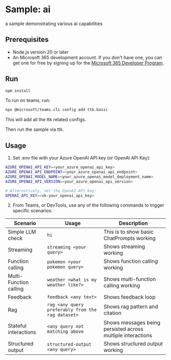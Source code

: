 # Sample: ai

a sample demonstrating various ai capabilities

## Prerequisites

-   Node.js version 20 or later
-   An Microsoft 365 development account. If you don't have one, you can get one for free by signing up for the [Microsoft 365 Developer Program](https://developer.microsoft.com/microsoft-365/dev-program).

## Run

```bash
npm install
```

To run on teams, run:

```bash
npx @microsoft/teams.cli config add ttk.basic
```

This will add all the ttk related configs.

Then run the sample via ttk.

## Usage

1. Set .env file with your Azure OpenAI API key (or OpenAI API Key):

```bash
AZURE_OPENAI_API_KEY=<your_azure_openai_api_key>
AZURE_OPENAI_API_ENDPOINT=<your_azure_openai_api_endpoint>
AZURE_OPENAI_MODEL_NAME=<your_azure_openai_model_deployment_name>
AZURE_OPENAI_API_VERSION=<your_azure_openai_api_version>

# Alternatively, set the OpenAI API key:
OPENAI_API_KEY=<sk-your_openai_api_key>
```

2. From Teams, or DevTools, use any of the following commands to trigger specific scenarios.

| Scenario               | Usage                                             | Description                                                 |
| ---------------------- | ------------------------------------------------- | ----------------------------------------------------------- |
| Simple LLM check       | `hi`                                              | This is to show basic ChatPrompts working                   |
| Streaming              | `streaming <your query>`                          | Shows streaming working                                     |
| Function calling       | `pokemon <your pokemon query>`                    | Shows function calling working                              |
| Multi-Function calling | `weather <what is my weather like?>`              | Shows multi-function calling working                        |
| Feedback               | `feedback <any text>`                             | Shows feedback loop                                         |
| Rag                    | `rag <any query preferably from the rag dataset>` | Shows rag pattern and citation                              |
| Stateful interactions  | `<any query not matching above`                   | Shows messages being persisted across multiple interactions |
| Structured output      | `structured-output <any query>`                   | Shows structured output working                             |
